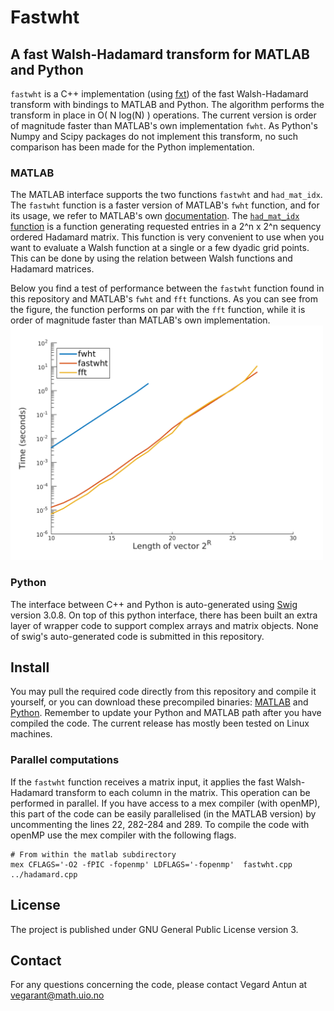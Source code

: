 # Fastwht
## A fast Walsh-Hadamard transform for MATLAB and Python

`fastwht` is a C++ implementation (using [fxt](http://www.jjj.de/fxt/)) of the fast Walsh-Hadamard transform with bindings to MATLAB and Python. The algorithm performs the transform in place in O( N log(N) ) operations. The current version is order of magnitude faster than MATLAB's own implementation `fwht`.  As Python's Numpy and Scipy packages do not implement this transform, no such comparison has been made for the Python implementation. 

### MATLAB

The MATLAB interface supports the two functions `fastwht` and `had_mat_idx`. The `fastwht` function is a faster version of MATLAB's `fwht` function, and for its usage, we refer to MATLAB's own [documentation](http://se.mathworks.com/help/signal/ref/fwht.html).  The [`had_mat_idx` function](matlab/had_mat_idx.m) is a function generating requested entries in a 2^n x 2^n sequency ordered Hadamard matrix. This function is very convenient to use when you want to evaluate a Walsh function at a single or a few dyadic grid points. This can be done by using the relation between Walsh functions and Hadamard matrices.

Below you find a test of performance between the `fastwht` function found in this repository and MATLAB's `fwht` and `fft` functions. As you can see from the figure, the function performs on par with the `fft` function, while it is order of magnitude faster than MATLAB's own implementation. 
<img src="matlab/compare_performance.png" width="500">

### Python
The interface between C++ and Python is auto-generated using [Swig](http://www.swig.org) version 3.0.8. On top of this python interface, there has been built an extra layer of wrapper code to support complex arrays and matrix objects. None of swig's auto-generated code is submitted in this repository.

## Install
You may pull the required code directly from this repository and compile it yourself, or you can download these precompiled binaries:
[MATLAB](https://www.mn.uio.no/math/english/people/aca/vegarant/fastwht_matlab.zip) and
[Python](https://www.mn.uio.no/math/english/people/aca/vegarant/fastwht_python.zip).
Remember to update your Python and MATLAB path after you have compiled the code. The current release has mostly been tested on Linux machines.

### Parallel computations
If the `fastwht` function receives a matrix input, it applies the fast Walsh-Hadamard transform to each column in the matrix. This operation can be performed in parallel. If you have access to a mex compiler (with openMP), this part of the code can be easily parallelised (in the MATLAB version) by uncommenting the lines 22, 282-284 and 289. To compile the code with openMP use the mex compiler with the following flags. 
```
# From within the matlab subdirectory
mex CFLAGS='-O2 -fPIC -fopenmp' LDFLAGS='-fopenmp'  fastwht.cpp ../hadamard.cpp
``` 

## License
The project is published under GNU General Public License version 3.

## Contact
For any questions concerning the code, please contact Vegard Antun at vegarant@math.uio.no
